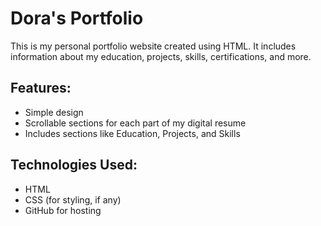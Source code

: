 # Dora's Portfolio

This is my personal portfolio website created using HTML. It includes information about my education, projects, skills, certifications, and more.

## Features:
- Simple design
- Scrollable sections for each part of my digital resume
- Includes sections like Education, Projects, and Skills

## Technologies Used:
- HTML
- CSS (for styling, if any)
- GitHub for hosting
